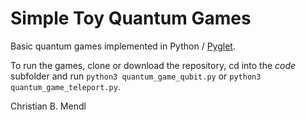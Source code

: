 Simple Toy Quantum Games
========================

Basic quantum games implemented in Python / [Pyglet](http://pyglet.org).

To run the games, clone or download the repository, cd into the _code_ subfolder and run `python3 quantum_game_qubit.py` or `python3 quantum_game_teleport.py`.

Christian B. Mendl
